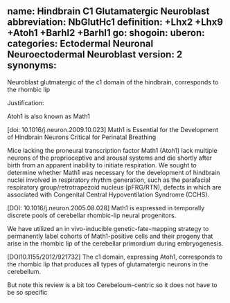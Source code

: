 name: Hindbrain C1 Glutamatergic Neuroblast
abbreviation: NbGlutHc1
definition: +Lhx2 +Lhx9 +Atoh1 +Barhl2 +Barhl1
go:
shogoin: 
uberon:
categories: Ectodermal Neuronal Neuroectodermal Neuroblast
version: 2
synonyms:
---

Neuroblast glutmatergic of the c1 domain of the hindbrain, corresponds to the rhombic lip

Justification:

Atoh1 is also known as Math1

[doi:  10.1016/j.neuron.2009.10.023] Math1 is Essential for the Development of Hindbrain Neurons Critical for Perinatal Breathing

Mice lacking the proneural transcription factor Math1 (Atoh1) lack multiple neurons of the proprioceptive and arousal systems and die shortly after birth from an apparent inability to initiate respiration. We sought to determine whether Math1 was necessary for the development of hindbrain nuclei involved in respiratory rhythm generation, such as the parafacial respiratory group/retrotrapezoid nucleus (pFRG/RTN), defects in which are associated with Congenital Central Hypoventilation Syndrome (CCHS).

[DOI: 10.1016/j.neuron.2005.08.028] Math1 is expressed in temporally discrete pools of cerebellar rhombic-lip neural progenitors.

We have utilized an in vivo-inducible genetic-fate-mapping strategy to permanently label cohorts of Math1-positive cells and their progeny that arise in the rhombic lip of the cerebellar primordium during embryogenesis.


[DOI10.1155/2012/921732] The c1 domain, expressing Atoh1, corresponds to the rhombic lip that produces all types of glutamatergic neurons in the cerebellum.

But note this review is a bit too Cerebeloum-centric so it does not have to be so specific